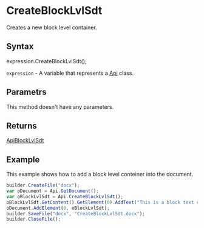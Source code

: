 # CreateBlockLvlSdt

Creates a new block level container.

## Syntax

expression.CreateBlockLvlSdt();

`expression` - A variable that represents a [Api](../Api.md) class.

## Parametrs

This method doesn't have any parameters.

## Returns

[ApiBlockLvlSdt](../../ApiBlockLvlSdt/ApiBlockLvlSdt.md)

## Example

This example shows how to add a block level conteiner into the document.

```javascript
builder.CreateFile("docx");
var oDocument = Api.GetDocument();
var oBlockLvlSdt = Api.CreateBlockLvlSdt();
oBlockLvlSdt.GetContent().GetElement(0).AddText("This is a block text content control.");
oDocument.AddElement(0, oBlockLvlSdt);
builder.SaveFile("docx", "CreateBlockLvlSdt.docx");
builder.CloseFile();
```